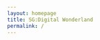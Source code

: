 ```yaml
---
layout: homepage
title: SG:Digital Wonderland
permalink: /
---
```

<!-- Type your notification here - the notification bar will not appear if this is empty. For other changes, refer to _data/homepage.yml to edit the homepage -->


